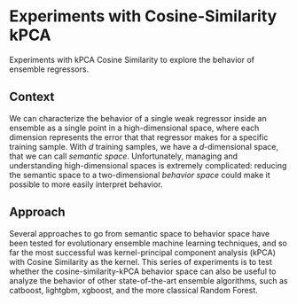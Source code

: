 # Experiments with Cosine-Similarity kPCA 
Experiments with kPCA Cosine Similarity to explore the behavior of ensemble regressors.

## Context
We can characterize the behavior of a single weak regressor inside an ensemble as a single point in a high-dimensional space, where each dimension represents the error that that regressor makes for a specific training sample. With $d$ training samples, we have a $d$-dimensional space, that we can call *semantic space*. Unfortunately, managing and understanding high-dimensional spaces is extremely complicated: reducing the semantic space to a two-dimensional *behavior space* could make it possible to more easily interpret behavior.

## Approach
Several approaches to go from semantic space to behavior space have been tested for evolutionary ensemble machine learning techniques, and so far the most successful was kernel-principal component analysis (kPCA) with Cosine Similarity as the kernel. This series of experiments is to test whether the cosine-similarity-kPCA behavior space can also be useful to analyze the behavior of other state-of-the-art ensemble algorithms, such as catboost, lightgbm, xgboost, and the more classical Random Forest. 
